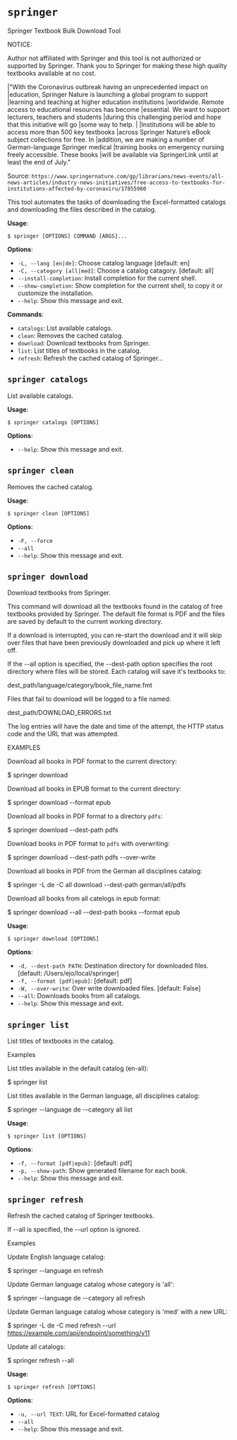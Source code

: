 # `springer`

Springer Textbook Bulk Download Tool

NOTICE:

Author not affiliated with Springer and this tool is not authorized
or supported by Springer. Thank you to Springer for making these
high quality textbooks available at no cost. 

|"With the Coronavirus outbreak having an unprecedented impact on
|education, Springer Nature is launching a global program to support
|learning and teaching at higher education institutions
|worldwide. Remote access to educational resources has become
|essential. We want to support lecturers, teachers and students
|during this challenging period and hope that this initiative will go
|some way to help.
|
|Institutions will be able to access more than 500 key textbooks
|across Springer Nature’s eBook subject collections for free. In
|addition, we are making a number of German-language Springer medical
|training books on emergency nursing freely accessible.  These books
|will be available via SpringerLink until at least the end of July."

Source: `https://www.springernature.com/gp/librarians/news-events/all-news-articles/industry-news-initiatives/free-access-to-textbooks-for-institutions-affected-by-coronaviru/17855960`

This tool automates the tasks of downloading the Excel-formatted
catalogs and downloading the files described in the catalog.

**Usage**:

```console
$ springer [OPTIONS] COMMAND [ARGS]...
```

**Options**:

* `-L, --lang [en|de]`: Choose catalog language  [default: en]
* `-C, --category [all|med]`: Choose a catalog catagory.  [default: all]
* `--install-completion`: Install completion for the current shell.
* `--show-completion`: Show completion for the current shell, to copy it or customize the installation.
* `--help`: Show this message and exit.

**Commands**:

* `catalogs`: List available catalogs.
* `clean`: Removes the cached catalog.
* `download`: Download textbooks from Springer.
* `list`: List titles of textbooks in the catalog.
* `refresh`: Refresh the cached catalog of Springer...

## `springer catalogs`

List available catalogs.
    

**Usage**:

```console
$ springer catalogs [OPTIONS]
```

**Options**:

* `--help`: Show this message and exit.

## `springer clean`

Removes the cached catalog.
    

**Usage**:

```console
$ springer clean [OPTIONS]
```

**Options**:

* `-F, --force`
* `--all`
* `--help`: Show this message and exit.

## `springer download`

Download textbooks from Springer.

This command will download all the textbooks found in the catalog
of free textbooks provided by Springer. The default file format 
is PDF and the files are saved by default to the current working
directory.

If a download is interrupted, you can re-start the download and it
will skip over files that have been previously downloaded and pick up
where it left off. 

If the --all option is specified, the --dest-path option specifies the
root directory where files will be stored. Each catalog will save 
it's textbooks to:

dest_path/language/category/book_file_name.fmt

Files that fail to download will be logged to a file named:

dest_path/DOWNLOAD_ERRORS.txt

The log entries will have the date and time of the attempt,
the HTTP status code and the URL that was attempted.


EXAMPLES

Download all books in PDF format to the current directory:

$ springer download

Download all books in EPUB format to the current directory:

$ springer download --format epub

Download all books in PDF format to a directory `pdfs`:

$ springer download --dest-path pdfs

Download books in PDF format to `pdfs` with overwriting:

$ springer download --dest-path pdfs --over-write

Download all books in PDF from the German all disciplines catalog:

$ springer -L de -C all download --dest-path german/all/pdfs

Download all books from all catelogs in epub format:

$ springer download --all --dest-path books --format epub

**Usage**:

```console
$ springer download [OPTIONS]
```

**Options**:

* `-d, --dest-path PATH`: Destination directory for downloaded files.  [default: /Users/ejo/local/springer]
* `-f, --format [pdf|epub]`: [default: pdf]
* `-W, --over-write`: Over write downloaded files.  [default: False]
* `--all`: Downloads books from all catalogs.
* `--help`: Show this message and exit.

## `springer list`

List titles of textbooks in the catalog.

Examples

List titles available in the default catalog (en-all):

$ springer list

List titles available in the German language, all disciplines catalog:

$ springer --language de --category all list

**Usage**:

```console
$ springer list [OPTIONS]
```

**Options**:

* `-f, --format [pdf|epub]`: [default: pdf]
* `-p, --show-path`: Show generated filename for each book.
* `--help`: Show this message and exit.

## `springer refresh`

Refresh the cached catalog of Springer textbooks.

If --all is specified, the --url option is ignored.

Examples

Update English language catalog:

$ springer --language en refresh

Update German language catalog whose category is 'all':

$ springer --language de --category all refresh

Update German language catalog whose category is 'med' with a new URL:

$ springer -L de -C med refresh --url https://example.com/api/endpoint/something/v11

Update all catalogs:

$ springer refresh --all

**Usage**:

```console
$ springer refresh [OPTIONS]
```

**Options**:

* `-u, --url TEXT`: URL for Excel-formatted catalog
* `--all`
* `--help`: Show this message and exit.
